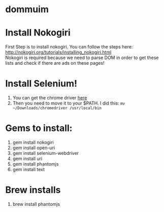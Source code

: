dommuim
=======

# Install Nokogiri
First Step is to install nokogiri. You can follow the steps here: http://nokogiri.org/tutorials/installing_nokogiri.html  
Nokogiri is required because we need to parse DOM in order to get these lists and check if there are ads on these pages! 
# Install Selenium! 
1. You can get the chrome driver [here](http://chromedriver.storage.googleapis.com/index.html)
2. Then you need to move it to your $PATH. I did this: `mv ~/Downloads/chromedriver /usr/local/bin`

# Gems to install:
1. gem install nokogiri 
2. gem install open-uri
3. gem install selenium-webdriver
4. gem install uri
5. gem install phantomjs
6. gem install text


# Brew installs
1. brew install phantomjs